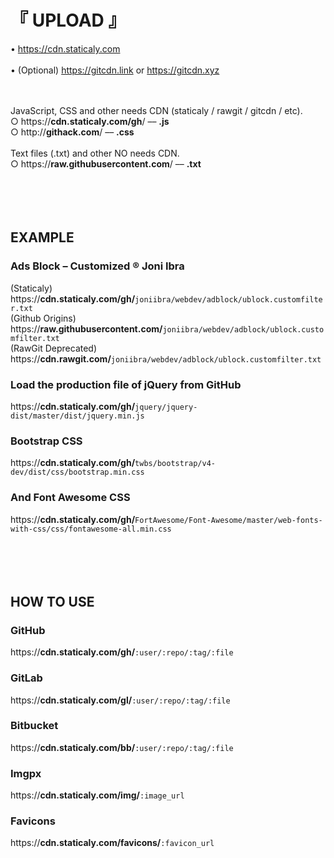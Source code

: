 # 『 UPLOAD 』

•  https://cdn.staticaly.com
<br /><br />•  (Optional) https://gitcdn.link or https://gitcdn.xyz
<br /><br /><br />

JavaScript, CSS and other needs CDN (staticaly / rawgit / gitcdn / etc).
<br />
○  https://<b>cdn.staticaly.com/gh</b>/  ––  <b>.js</b>
<br />
○  http://<b>githack.com</b>/  ––  <b>.css</b>
<br /><br />
Text files (.txt) and other NO needs CDN.
<br />
○  https://<b>raw.githubusercontent.com</b>/  ––  <b>.txt</b>
<br /><br /><br /><br /><br />


## EXAMPLE

### Ads Block – Customized ® Joni Ibra
(Staticaly) https://<b>cdn.staticaly.com/gh/</b><code>joniibra/webdev/adblock/ublock.customfilter.txt</code>
<br />(Github Origins) https://<b>raw.githubusercontent.com/</b><code>joniibra/webdev/adblock/ublock.customfilter.txt</code>
<br />(RawGit Deprecated) https://<b>cdn.rawgit.com/</b><code>joniibra/webdev/adblock/ublock.customfilter.txt</code>
<br />
### Load the production file of jQuery from GitHub
https://<b>cdn.staticaly.com/gh/</b><code>jquery/jquery-dist/master/dist/jquery.min.js</code>
<br />
### Bootstrap CSS
https://<b>cdn.staticaly.com/gh/</b><code>twbs/bootstrap/v4-dev/dist/css/bootstrap.min.css</code>
<br />
### And Font Awesome CSS
https://<b>cdn.staticaly.com/gh/</b><code>FortAwesome/Font-Awesome/master/web-fonts-with-css/css/fontawesome-all.min.css</code>
<br /><br /><br /><br /><br />


## HOW TO USE

### GitHub
https://<b>cdn.staticaly.com/gh/</b><code>:user/:repo/:tag/:file</code>
<br />
### GitLab
https://<b>cdn.staticaly.com/gl/</b><code>:user/:repo/:tag/:file</code>
<br />
### Bitbucket
https://<b>cdn.staticaly.com/bb/</b><code>:user/:repo/:tag/:file</code>
<br />
### Imgpx
https://<b>cdn.staticaly.com/img/</b><code>:image_url</code>
<br />
### Favicons
https://<b>cdn.staticaly.com/favicons/</b><code>:favicon_url</code>
<br /><br /><br />
